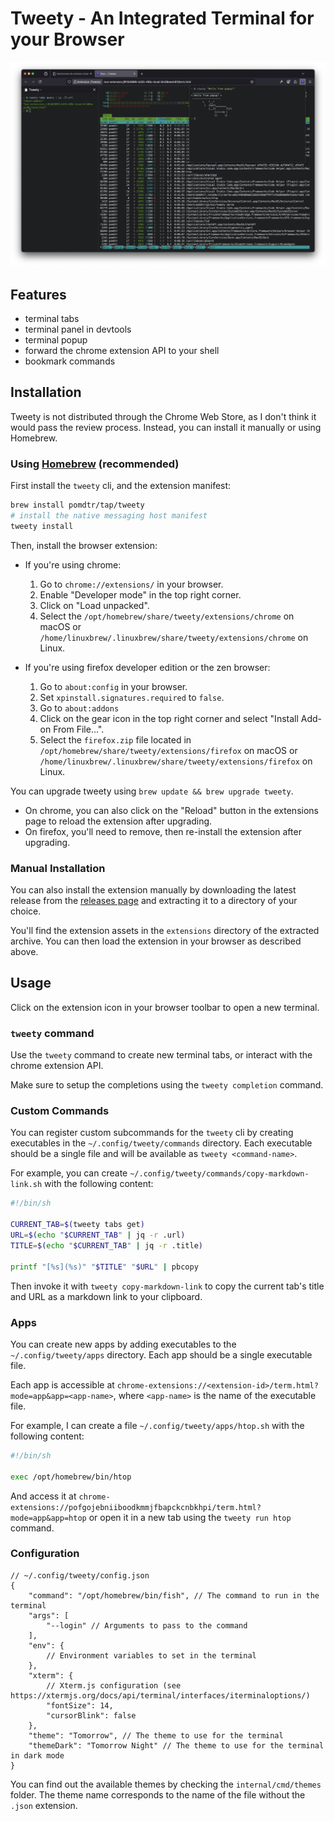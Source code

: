 # Tweety - An Integrated Terminal for your Browser

![tweety summarizing a page](./media/demo.png)

## Features

- terminal tabs
- terminal panel in devtools
- terminal popup
- forward the chrome extension API to your shell
- bookmark commands

## Installation

Tweety is not distributed through the Chrome Web Store, as I don't think it would pass the review process. Instead, you can install it manually or using Homebrew.

### Using [Homebrew](https://brew.sh/) (recommended)

First install the `tweety` cli, and the extension manifest:

```sh
brew install pomdtr/tap/tweety
# install the native messaging host manifest
tweety install
```

Then, install the browser extension:

- If you're using chrome:

    1. Go to `chrome://extensions/` in your browser.
    1. Enable "Developer mode" in the top right corner.
    1. Click on "Load unpacked".
    1. Select the `/opt/homebrew/share/tweety/extensions/chrome` on macOS or `/home/linuxbrew/.linuxbrew/share/tweety/extensions/chrome` on Linux.

- If you're using firefox developer edition or the zen browser:

    1. Go to `about:config` in your browser.
    2. Set `xpinstall.signatures.required` to `false`.
    3. Go to `about:addons`
    4. Click on the gear icon in the top right corner and select "Install Add-on From File...".
    5. Select the `firefox.zip` file located in `/opt/homebrew/share/tweety/extensions/firefox` on macOS or `/home/linuxbrew/.linuxbrew/share/tweety/extensions/firefox` on Linux.

You can upgrade tweety using `brew update && brew upgrade tweety`.

- On chrome, you can also click on the "Reload" button in the extensions page to reload the extension after upgrading.
- On firefox, you'll need to remove, then re-install the extension after upgrading.

### Manual Installation

You can also install the extension manually by downloading the latest release from the [releases page](https://github.com/pomdtr/tweety/releases) and extracting it to a directory of your choice.

You'll find the extension assets in the `extensions` directory of the extracted archive. You can then load the extension in your browser as described above.

## Usage

Click on the extension icon in your browser toolbar to open a new terminal.

### `tweety` command

Use the `tweety` command to create new terminal tabs, or interact with the chrome extension API.

Make sure to setup the completions using the `tweety completion` command.

### Custom Commands

You can register custom subcommands for the `tweety` cli by creating executables in the `~/.config/tweety/commands` directory. Each executable should be a single file and will be available as `tweety <command-name>`.

For example, you can create `~/.config/tweety/commands/copy-markdown-link.sh` with the following content:

```sh
#!/bin/sh

CURRENT_TAB=$(tweety tabs get)
URL=$(echo "$CURRENT_TAB" | jq -r .url)
TITLE=$(echo "$CURRENT_TAB" | jq -r .title)

printf "[%s](%s)" "$TITLE" "$URL" | pbcopy
```

Then invoke it with `tweety copy-markdown-link` to copy the current tab's title and URL as a markdown link to your clipboard.

### Apps

You can create new apps by adding executables to the `~/.config/tweety/apps` directory. Each app should be a single executable file.

Each app is accessible at `chrome-extensions://<extension-id>/term.html?mode=app&app=<app-name>`, where `<app-name>` is the name of the executable file.

For example, I can create a file `~/.config/tweety/apps/htop.sh` with the following content:

```sh
#!/bin/sh

exec /opt/homebrew/bin/htop
```

And access it at `chrome-extensions://pofgojebniiboodkmmjfbapckcnbkhpi/term.html?mode=app&app=htop` or open it in a new tab using the `tweety run htop` command.

### Configuration

```jsonc
// ~/.config/tweety/config.json
{
    "command": "/opt/homebrew/bin/fish", // The command to run in the terminal
    "args": [
        "--login" // Arguments to pass to the command
    ],
    "env": {
        // Environment variables to set in the terminal
    },
    "xterm": {
        // Xterm.js configuration (see https://xtermjs.org/docs/api/terminal/interfaces/iterminaloptions/)
        "fontSize": 14,
        "cursorBlink": false
    },
    "theme": "Tomorrow", // The theme to use for the terminal
    "themeDark": "Tomorrow Night" // The theme to use for the terminal in dark mode
}
```

You can find out the available themes by checking the `internal/cmd/themes` folder. The theme name corresponds to the name of the file without the `.json` extension.

